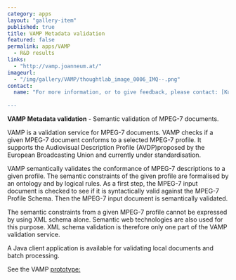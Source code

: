```yaml
---
category: apps
layout: "gallery-item"
published: true
title: VAMP Metadata validation
featured: false
permalink: apps/VAMP
  - R&D results
links: 
  - "http://vamp.joanneum.at/"
imageurl: 
  - "/img/gallery/VAMP/thoughtlab_image_0006_IMQ--.png"
contact: 
  name: "For more information, or to give feedback, please contact: [Kurt Majcen](kurt.majcen@joanneum.at?subject=ThoughtLab:%20PrestoPrime%20VAMP%20Metadata%20validation)
  
---
```

**VAMP Metadata validation** - Semantic validation of MPEG-7 documents.

VAMP is a validation service for MPEG-7 documents. VAMP checks if a given MPEG-7 document conforms to a selected MPEG-7 profile. It supports the Audiovisual Description Profile (AVDP)proposed by the European Broadcasting Union and currently under standardisation.

VAMP semantically validates the conformance of MPEG-7 descriptions to a given profile. The semantic constraints of the given profile are formalised by an ontology and by logical rules. As a first step, the MPEG-7 input document is checked to see if it is syntactically valid against the MPEG-7 Profile Schema. Then the MPEG-7 input document is semantically validated.

The semantic constraints from a given MPEG-7 profile cannot be expressed by using XML schema alone. Semantic web technologies are also used for this purpose. XML schema validation is therefore only one part of the VAMP validation service.

A Java client application is available for validating local documents and batch processing.

See the VAMP [prototype:](http://vamp.joanneum.at/)
